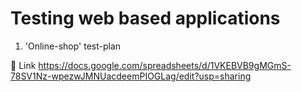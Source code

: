 # Testing web based applications
1. 'Online-shop' test-plan
   
🔗 Link https://docs.google.com/spreadsheets/d/1VKEBVB9gMGmS-78SV1Nz-wpezwJMNUacdeemPIOGLag/edit?usp=sharing

